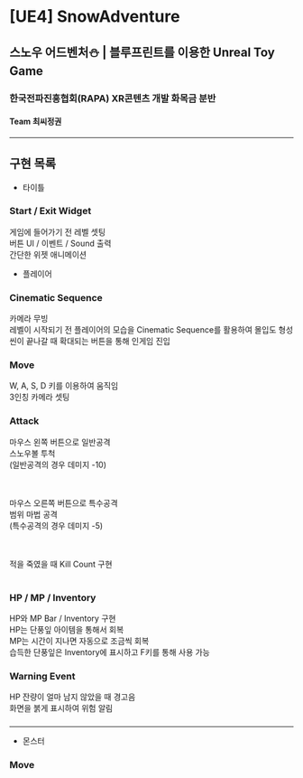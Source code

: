 # [UE4] SnowAdventure

## 스노우 어드벤처⛄ | 블루프린트를 이용한 Unreal Toy Game

### 한국전파진흥협회(RAPA) XR콘텐츠 개발 화목금 분반

#### Team 최씨정권

---

## 구현 목록

* 타이틀

### Start / Exit Widget

게임에 들어가기 전 레벨 셋팅<br>
버튼 UI / 이벤트 / Sound 출력<br>
간단한 위젯 애니메이션<br>

* 플레이어

### Cinematic Sequence

카메라 무빙<br>
레벨이 시작되기 전 플레이어의 모습을 Cinematic Sequence를 활용하여 몰입도 형성<br>
씬이 끝나갈 때 확대되는 버튼을 통해 인게임 진입<br>

### Move

W, A, S, D 키를 이용하여 움직임<br>
3인칭 카메라 셋팅

### Attack

마우스 왼쪽 버튼으로 일반공격<br>
스노우볼 투척<br>
(일반공격의 경우 데미지 -10)<br><br><br>

마우스 오른쪽 버튼으로 특수공격<br>
범위 마법 공격<br>
(특수공격의 경우 데미지 -5)<br><br><br>

적을 죽였을 때 Kill Count 구현<br><br>

### HP / MP / Inventory

HP와 MP Bar / Inventory 구현<br>
HP는 단풍잎 아이템을 통해서 회복<br>
MP는 시간이 지나면 자동으로 조금씩 회복<br>
습득한 단풍잎은 Inventory에 표시하고 F키를 통해 사용 가능<br>

### Warning Event

HP 잔량이 얼마 남지 않았을 때 경고음<br>
화면을 붉게 표시하여 위험 알림<br>

### 

---

* 몬스터

### Move
